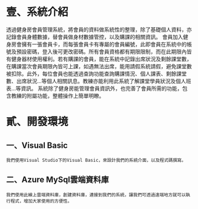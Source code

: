 壹、系統介紹
===
透過健身房會員管理系統，將會員的資料做系統性的整理，除了基礎個人資料，亦記錄會員身體數據，替會員做身材數據管控，以及購課的相關資訊。
會員加入健身房會擁有一張會員卡，而每張會員卡有專屬的會員編號，此即會員在系統中的帳號及預設密碼，登入後可更改密碼。所有會員資格都有期限限制，而在此期限內皆有健身器材使用權利。若有購課的會員，能在系統中記錄出席狀況及剩餘課堂數，在購課當次會員期限內皆可上課，如遇無法出席，能用請假系統請假，避免課堂數被扣除。此外，每位會員也能透過查詢功能查詢購課情況、個人課表、剩餘課堂數、出席狀況…等個人相關訊息。教練亦能利用此系統了解課堂學員狀況及個人班表…等資訊。
系統除了健身房能管理會員資訊外，也完善了會員所需的功能，包含教練的附屬功能，整體操作上簡單明瞭。

貳、開發環境
===
一、Visual Basic
---
    我們使用Visual Studio下的Visual Basic，來設計我們的系統介面，以及程式碼撰寫。
二、Azure MySql雲端資料庫
---
    我們使用此線上雲端資料庫，創建資料庫，連接到我們的系統，讓我們可透過遠端地方就可以執行程式，增加大家使用的方便性。
